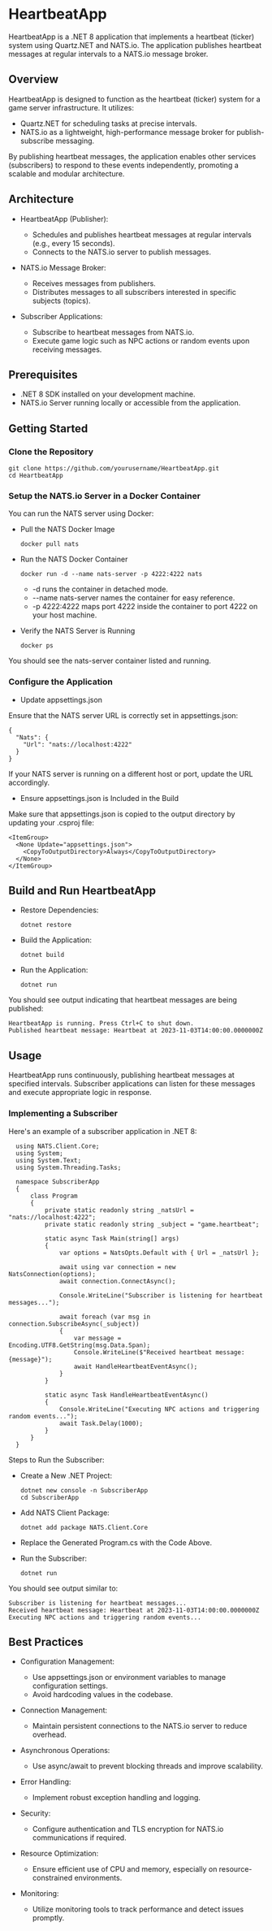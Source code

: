# HeartbeatApp

HeartbeatApp is a .NET 8 application that implements a heartbeat (ticker) system using Quartz.NET and NATS.io. The application publishes heartbeat messages at regular intervals to a NATS.io message broker.

## Overview

HeartbeatApp is designed to function as the heartbeat (ticker) system for a game server infrastructure. It utilizes:
- Quartz.NET for scheduling tasks at precise intervals.
- NATS.io as a lightweight, high-performance message broker for publish-subscribe messaging.

By publishing heartbeat messages, the application enables other services (subscribers) to respond to these events independently, promoting a scalable and modular architecture.

## Architecture
- HeartbeatApp (Publisher):
  - Schedules and publishes heartbeat messages at regular intervals (e.g., every 15 seconds).
  - Connects to the NATS.io server to publish messages.

- NATS.io Message Broker:
  - Receives messages from publishers.
  - Distributes messages to all subscribers interested in specific subjects (topics).

- Subscriber Applications:
  - Subscribe to heartbeat messages from NATS.io.
  - Execute game logic such as NPC actions or random events upon receiving messages.

## Prerequisites

- .NET 8 SDK installed on your development machine.
- NATS.io Server running locally or accessible from the application.

## Getting Started
### Clone the Repository
    git clone https://github.com/yourusername/HeartbeatApp.git
    cd HeartbeatApp

### Setup the NATS.io Server in a Docker Container

You can run the NATS server using Docker:

- Pull the NATS Docker Image
  
      docker pull nats

- Run the NATS Docker Container

      docker run -d --name nats-server -p 4222:4222 nats

  - -d runs the container in detached mode.
  - --name nats-server names the container for easy reference.
  - -p 4222:4222 maps port 4222 inside the container to port 4222 on your host machine.

- Verify the NATS Server is Running

      docker ps

You should see the nats-server container listed and running.

### Configure the Application

- Update appsettings.json

Ensure that the NATS server URL is correctly set in appsettings.json:

    {
      "Nats": {
        "Url": "nats://localhost:4222"
      }
    }

If your NATS server is running on a different host or port, update the URL accordingly.

- Ensure appsettings.json is Included in the Build

Make sure that appsettings.json is copied to the output directory by updating your .csproj file:

    <ItemGroup>
      <None Update="appsettings.json">
        <CopyToOutputDirectory>Always</CopyToOutputDirectory>
      </None>
    </ItemGroup>

## Build and Run HeartbeatApp

- Restore Dependencies:

      dotnet restore

- Build the Application:

      dotnet build

- Run the Application:

      dotnet run

You should see output indicating that heartbeat messages are being published:

    HeartbeatApp is running. Press Ctrl+C to shut down.
    Published heartbeat message: Heartbeat at 2023-11-03T14:00:00.0000000Z

## Usage

HeartbeatApp runs continuously, publishing heartbeat messages at specified intervals. Subscriber applications can listen for these messages and execute appropriate logic in response.

### Implementing a Subscriber

Here's an example of a subscriber application in .NET 8:
      
      using NATS.Client.Core;
      using System;
      using System.Text;
      using System.Threading.Tasks;
      
      namespace SubscriberApp
      {
          class Program
          {
              private static readonly string _natsUrl = "nats://localhost:4222";
              private static readonly string _subject = "game.heartbeat";
      
              static async Task Main(string[] args)
              {
                  var options = NatsOpts.Default with { Url = _natsUrl };
      
                  await using var connection = new NatsConnection(options);
                  await connection.ConnectAsync();
      
                  Console.WriteLine("Subscriber is listening for heartbeat messages...");
      
                  await foreach (var msg in connection.SubscribeAsync(_subject))
                  {
                      var message = Encoding.UTF8.GetString(msg.Data.Span);
                      Console.WriteLine($"Received heartbeat message: {message}");
                      await HandleHeartbeatEventAsync();
                  }
              }
      
              static async Task HandleHeartbeatEventAsync()
              {
                  Console.WriteLine("Executing NPC actions and triggering random events...");
                  await Task.Delay(1000);
              }
          }
      }

Steps to Run the Subscriber:

- Create a New .NET Project:

      dotnet new console -n SubscriberApp
      cd SubscriberApp

- Add NATS Client Package:

      dotnet add package NATS.Client.Core

- Replace the Generated Program.cs with the Code Above.

- Run the Subscriber:

      dotnet run

You should see output similar to:

    Subscriber is listening for heartbeat messages...
    Received heartbeat message: Heartbeat at 2023-11-03T14:00:00.0000000Z
    Executing NPC actions and triggering random events...

## Best Practices

- Configuration Management:
    - Use appsettings.json or environment variables to manage configuration settings.
    - Avoid hardcoding values in the codebase.

- Connection Management:
    - Maintain persistent connections to the NATS.io server to reduce overhead.

- Asynchronous Operations:
    - Use async/await to prevent blocking threads and improve scalability.

- Error Handling:
    - Implement robust exception handling and logging.

- Security:
    - Configure authentication and TLS encryption for NATS.io communications if required.

- Resource Optimization:
    - Ensure efficient use of CPU and memory, especially on resource-constrained environments.

- Monitoring:
    - Utilize monitoring tools to track performance and detect issues promptly.

